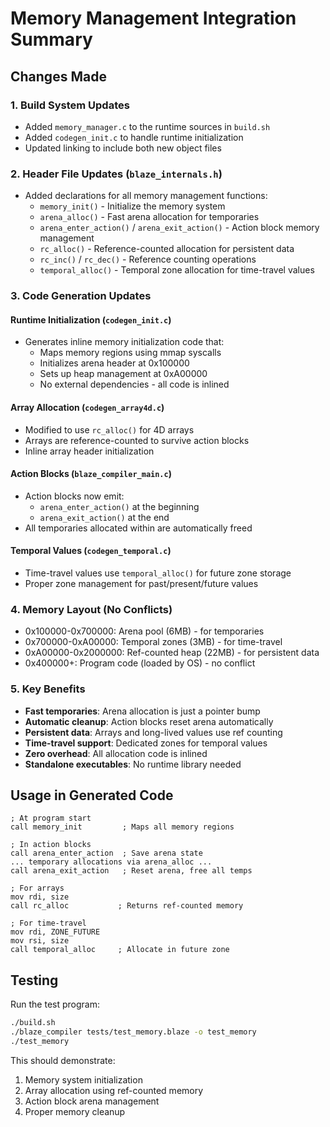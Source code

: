 # Memory Management Integration Summary

## Changes Made

### 1. Build System Updates
- Added `memory_manager.c` to the runtime sources in `build.sh`
- Added `codegen_init.c` to handle runtime initialization
- Updated linking to include both new object files

### 2. Header File Updates (`blaze_internals.h`)
- Added declarations for all memory management functions:
  - `memory_init()` - Initialize the memory system
  - `arena_alloc()` - Fast arena allocation for temporaries
  - `arena_enter_action()` / `arena_exit_action()` - Action block memory management
  - `rc_alloc()` - Reference-counted allocation for persistent data
  - `rc_inc()` / `rc_dec()` - Reference counting operations
  - `temporal_alloc()` - Temporal zone allocation for time-travel values

### 3. Code Generation Updates

#### Runtime Initialization (`codegen_init.c`)
- Generates inline memory initialization code that:
  - Maps memory regions using mmap syscalls
  - Initializes arena header at 0x100000
  - Sets up heap management at 0xA00000
  - No external dependencies - all code is inlined

#### Array Allocation (`codegen_array4d.c`)
- Modified to use `rc_alloc()` for 4D arrays
- Arrays are reference-counted to survive action blocks
- Inline array header initialization

#### Action Blocks (`blaze_compiler_main.c`)
- Action blocks now emit:
  - `arena_enter_action()` at the beginning
  - `arena_exit_action()` at the end
- All temporaries allocated within are automatically freed

#### Temporal Values (`codegen_temporal.c`)
- Time-travel values use `temporal_alloc()` for future zone storage
- Proper zone management for past/present/future values

### 4. Memory Layout (No Conflicts)
- 0x100000-0x700000: Arena pool (6MB) - for temporaries
- 0x700000-0xA00000: Temporal zones (3MB) - for time-travel
- 0xA00000-0x2000000: Ref-counted heap (22MB) - for persistent data
- 0x400000+: Program code (loaded by OS) - no conflict

### 5. Key Benefits
- **Fast temporaries**: Arena allocation is just a pointer bump
- **Automatic cleanup**: Action blocks reset arena automatically
- **Persistent data**: Arrays and long-lived values use ref counting
- **Time-travel support**: Dedicated zones for temporal values
- **Zero overhead**: All allocation code is inlined
- **Standalone executables**: No runtime library needed

## Usage in Generated Code

```assembly
; At program start
call memory_init         ; Maps all memory regions

; In action blocks
call arena_enter_action  ; Save arena state
... temporary allocations via arena_alloc ...
call arena_exit_action   ; Reset arena, free all temps

; For arrays
mov rdi, size
call rc_alloc           ; Returns ref-counted memory

; For time-travel
mov rdi, ZONE_FUTURE
mov rsi, size
call temporal_alloc     ; Allocate in future zone
```

## Testing

Run the test program:
```bash
./build.sh
./blaze_compiler tests/test_memory.blaze -o test_memory
./test_memory
```

This should demonstrate:
1. Memory system initialization
2. Array allocation using ref-counted memory
3. Action block arena management
4. Proper memory cleanup